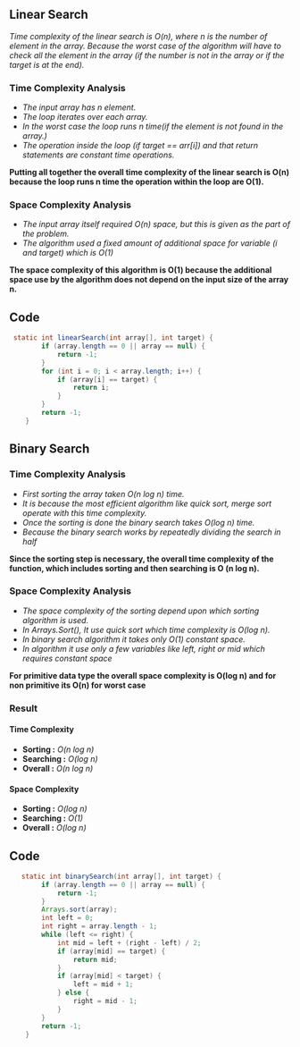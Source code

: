 ## Linear Search

_Time complexity of the linear search is O(n), where n is the number of element in the array. Because the worst case of the algorithm will have to check all the element in the array (if the number is not in the array or if the target is at the end)._

### Time Complexity Analysis

- _The input array has n element._
- _The loop iterates over each array._
- _In the worst case the loop runs n time(if the element is not found in the array.)_
- _The operation inside the loop (if target == arr[i]) and that return statements are constant time operations._

**Putting all together the overall time complexity of the linear search is O(n) because the loop runs n time the operation within the loop are O(1).**

### Space Complexity Analysis

- _The input array itself required O(n) space, but this is given as the part of the problem._
- _The algorithm used a fixed amount of additional space for variable (i and target) which is O(1)_

**The space complexity of this algorithm is O(1) because the additional space use by the algorithm does not depend on the input size of the array n.**

## Code

```java
 static int linearSearch(int array[], int target) {
        if (array.length == 0 || array == null) {
            return -1;
        }
        for (int i = 0; i < array.length; i++) {
            if (array[i] == target) {
                return i;
            }
        }
        return -1;
    }
```

## Binary Search

### Time Complexity Analysis

- _First sorting the array taken O(n log n) time._
- _It is because the most efficient algorithm like quick sort, merge sort operate with this time complexity._
- _Once the sorting is done the binary search takes O(log n) time._
- _Because the binary search works by repeatedly dividing the search in half_

**Since the sorting step is necessary, the overall time complexity of the function, which includes sorting and then searching is O (n log n).**

### Space Complexity Analysis

- _The space complexity of the sorting depend upon which sorting algorithm is used._
- _In Arrays.Sort(), It use quick sort which time complexity is O(log n)._
- _In binary search algorithm it takes only O(1) constant space._
- _In algorithm it use only a few variables like left, right or mid which requires constant space_

**For primitive data type the overall space complexity is O(log n) and for non primitive its O(n) for worst case**

### Result

#### Time Complexity

- **Sorting :** _O(n log n)_
- **Searching :** _O(log n)_
- **Overall :** _O(n log n)_

#### Space Complexity

- **Sorting :** _O(log n)_
- **Searching :** _O(1)_
- **Overall :** _O(log n)_

## Code

```java
   static int binarySearch(int array[], int target) {
        if (array.length == 0 || array == null) {
            return -1;
        }
        Arrays.sort(array);
        int left = 0;
        int right = array.length - 1;
        while (left <= right) {
            int mid = left + (right - left) / 2;
            if (array[mid] == target) {
                return mid;
            }
            if (array[mid] < target) {
                left = mid + 1;
            } else {
                right = mid - 1;
            }
        }
        return -1;
    }

```
